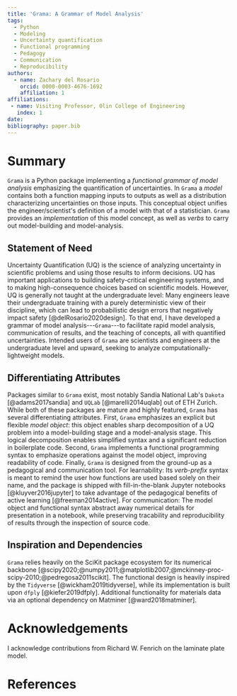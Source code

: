 ```yaml
---
title: 'Grama: A Grammar of Model Analysis'
tags:
  - Python
  - Modeling
  - Uncertainty quantification
  - Functional programming
  - Pedagogy
  - Communication
  - Reproducibility
authors:
  - name: Zachary del Rosario
    orcid: 0000-0003-4676-1692
    affiliation: 1
affiliations:
 - name: Visiting Professor, Olin College of Engineering
   index: 1
date:
bibliography: paper.bib
---
```


# Summary

`Grama` is a Python package implementing a *functional grammar of model
analysis* emphasizing the quantification of uncertainties. In `Grama` a *model*
contains both a function mapping inputs to outputs as well as a distribution
characterizing uncertainties on those inputs. This conceptual object unifies the
engineer/scientist's definition of a model with that of a statistician. `Grama`
provides an *implementation* of this model concept, as well as *verbs* to carry
out model-building and model-analysis.

## Statement of Need

Uncertainty Quantification (UQ) is the science of analyzing uncertainty in
scientific problems and using those results to inform decisions. UQ has
important applications to building safety-critical engineering systems, and to
making high-consequence choices based on scientific models. However, UQ is
generally not taught at the undergraduate level: Many engineers leave their
undergraduate training with a purely deterministic view of their discipline,
which can lead to probabilistic design errors that negatively impact safety
[@delRosario2020design]. To that end, I have developed a grammar of model
analysis---`Grama`---to facilitate rapid model analysis, communication of
results, and the teaching of concepts, all with quantified uncertainties.
Intended users of `Grama` are scientists and engineers at the undergraduate
level and upward, seeking to analyze computationally-lightweight models.

## Differentiating Attributes

Packages similar to `Grama` exist, most notably Sandia National Lab's `Dakota`
[@adams2017sandia] and `UQLab` [@marelli2014uqlab] out of ETH Zurich. While both
of these packages are mature and highly featured, `Grama` has several
differentiating attributes. First, `Grama` emphasizes an explicit but flexible
*model object*: this object enables sharp decomposition of a UQ problem into a
model-building stage and a model-analysis stage. This logical decomposition
enables simplified syntax and a significant reduction in boilerplate code.
Second, `Grama` implements a functional programming syntax to emphasize
operations against the model object, improving readability of code. Finally,
`Grama` is designed from the ground-up as a pedagogical and communication tool.
For learnability: Its *verb-prefix* syntax is meant to remind the user how
functions are used based solely on their name, and the package is shipped with
fill-in-the-blank Jupyter notebooks [@kluyver2016jupyter] to take advantage of
the pedagogical benefits of active learning [@freeman2014active]. For
communication: The model object and functional syntax abstract away numerical
details for presentation in a notebook, while preserving tracability and
reproducibility of results through the inspection of source code.

## Inspiration and Dependencies

``Grama`` relies heavily on the SciKit package ecosystem for its numerical
backbone
[@scipy2020;@numpy2011;@matplotlib2007;@mckinney-proc-scipy-2010;@pedregosa2011scikit].
The functional design is heavily inspired by the `Tidyverse`
[@wickham2019tidyverse], while its implementation is built upon `dfply`
[@kiefer2019dfply]. Additional functionality for materials data via an optional
dependency on Matminer [@ward2018matminer].

# Acknowledgements

I acknowledge contributions from Richard W. Fenrich on the laminate plate model.

# References
